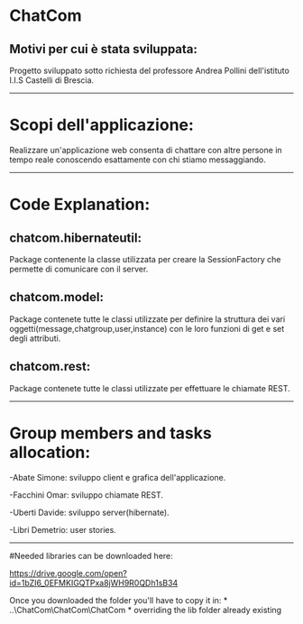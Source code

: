 # ChatCom

<h2>Motivi per cui è stata sviluppata:</h2>

Progetto sviluppato sotto richiesta del professore Andrea Pollini dell'istituto I.I.S Castelli di Brescia.
______________________________________________

# Scopi dell'applicazione:

Realizzare un'applicazione web consenta di chattare con altre persone in tempo reale conoscendo esattamente con chi stiamo messaggiando.

______________________________________________

# Code Explanation:

<h2>chatcom.hibernateutil: </h2>
Package contenente la classe utilizzata per creare la SessionFactory che permette di comunicare con il server.

<h2>chatcom.model:</h2>
Package contenete tutte le classi utilizzate per definire la struttura dei vari oggetti(message,chatgroup,user,instance) con le loro funzioni di get e set degli attributi.

<h2>chatcom.rest:</h2>
Package contenete tutte le classi utilizzate per effettuare le chiamate REST.

______________________________________________

# Group members and tasks allocation:

-Abate Simone: sviluppo client e grafica dell'applicazione.

-Facchini Omar: sviluppo chiamate REST.

-Uberti Davide: sviluppo server(hibernate).

-Libri Demetrio: user stories.

______________________________________________

#Needed libraries can be downloaded here: 

https://drive.google.com/open?id=1bZI6_0EFMKIGQTPxa8jWH9R0QDh1sB34

Once you downloaded the folder you'll have to copy it in: * ..\ChatCom\ChatCom\ChatCom * overriding the lib folder already existing 
